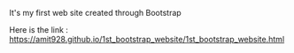 It's my first web site created through Bootstrap

Here is the link : https://amit928.github.io/1st_bootstrap_website/1st_bootstrap_website.html
